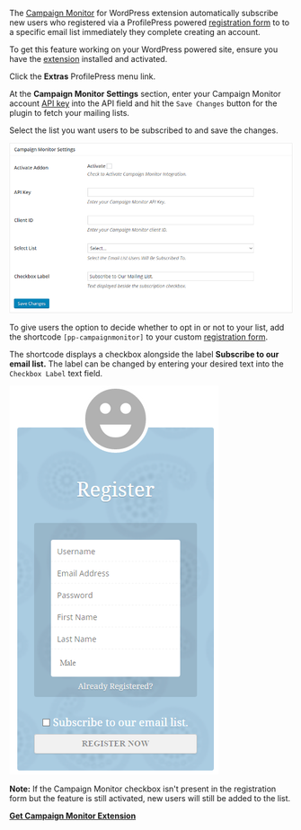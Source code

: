 The [Campaign Monitor](http://profilepress.net/downloads/campaignmonitor/) for WordPress extension automatically subscribe new users who registered via a ProfilePress powered [registration form](../build/registration-form.md) to to a specific email list immediately they complete creating an account.


To get this feature working on your WordPress powered site, ensure you have the [extension](https://profilepress.net/downloads/campaignmonitor/) installed and activated.


Click the **Extras** ProfilePress menu link.


At the **Campaign Monitor Settings** section, enter your Campaign Monitor account [API key](http://help.campaignmonitor.com/topic.aspx?t=206) into the API field and hit the `Save Changes` button for the plugin to fetch your mailing lists.


Select the list you want users to be subscribed to and save the changes.


![Plugin settings page](img/campaign-monitor-settings.png)


To give users the option to decide whether to opt in or not to your list, add the shortcode `[pp-campaignmonitor]` to your custom [registration form](../build/registration-form.md).


The shortcode displays a checkbox alongside the label **Subscribe to our email list.** The label can be changed by entering your desired text into the `Checkbox Label` text field.


![Plugin settings page](img/mc-demo.png)

**Note:** If the Campaign Monitor checkbox isn't present in the registration form but the feature is still activated, new users will still be added to the list.

<a href="https://profilepress.net/downloads/campaignmonitor/?ref=campaignmonitor_doc">
 <div class="buy-now-green">
      <strong>Get Campaign Monitor Extension</strong>
 </div>
</a>
